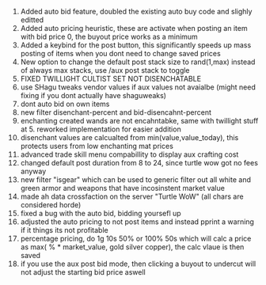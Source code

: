 1. Added auto bid feature, doubled the existing auto buy code and slighly editted
2. Added auto pricing heuristic, these are activate when posting an item with bid price 0, the buyout price works as a minimum
3. Added a keybind for the post button, this significantly speeds up mass posting of items when you dont need to change saved prices
4. New option to change the default post stack size to rand(1,max) instead of always max stacks, use /aux post stack to toggle
5. FIXED TWILLIGHT CULTIST SET NOT DISENCHATABLE
6. use SHagu tweaks vendor values if aux values not avaialbe (might need fixing if you dont actually have shaguweaks)
7. dont auto bid on own items
8. new filter disenchant-percent and bid-disencahnt-percent
9. enchanting created wands are not encahntabke, same with twillight stuff at 5. reworked implementation for easier addition
10. disenchant values are calcualted from min(value,value_today), this protects users from low enchanting mat prices
11. advanced trade skill menu compabillity to display aux crafting cost
12. changed default post duration from 8 to 24, since turtle wow got no fees anyway
13. new filter "isgear" which can be used to generic filter out all white and green armor and weapons that have incosinstent market value
14. made ah data crossfaction on the server "Turtle WoW" (all chars are considered horde)
15. fixed a bug with the auto bid, bidding yoursefl up
16. adjusted the auto pricing to not post items and instead pprint a warning if it things its not profitable
17. percentage pricing, do 1g 10s 50% or 100% 50s which will calc a price as max( % * market_value, gold silver copper), the calc vlaue is then saved
18. if you use the aux post bid mode, then clicking a buyout to undercut will not adjust the starting bid price aswell